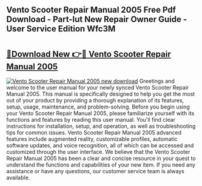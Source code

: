 ## Vento Scooter Repair Manual 2005 Free Pdf Download - Part-Iut New Repair Owner Guide - User Service Edition Wfc3M

# <h2><a href="http://bc74995.oget.top/?id=Vento+Scooter+Repair+Manual+2005">🔗Download New 👉🔴 Vento Scooter Repair Manual 2005</a></h2>

[![Vento Scooter Repair Manual 2005 new download](https://i.imgur.com/5g1atiW.png)](http://bc74995.oget.top/?id=Vento+Scooter+Repair+Manual+2005)
Greetings and welcome to the user manual for your newly synced Vento Scooter Repair Manual 2005. This manual is specifically designed to help you get the most out of your product by providing a thorough explanation of its features, setup, usage, maintenance, and problem-solving. Before you begin using your Vento Scooter Repair Manual 2005, please familiarize yourself with its functions and features by reading this user manual. You'll find clear instructions for installation, setup, and operation, as well as troubleshooting tips for common issues. Vento Scooter Repair Manual 2005 advanced features include augmented reality, customizable profiles, automatic software updates, and voice recognition, all of which can be accessed and customized through the user interface. We believe that the Vento Scooter Repair Manual 2005 has been a clear and concise resource in your quest to understand the functions and capabilities of your new item. If you need any assistance or have any questions, our customer service team is always available.
